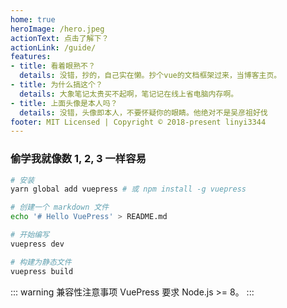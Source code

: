 ```yaml
---
home: true
heroImage: /hero.jpeg
actionText: 点击了解下？
actionLink: /guide/
features:
- title: 看着眼熟不？
  details: 没错，抄的，自己实在懒。抄个vue的文档框架过来，当博客主页。
- title: 为什么搞这个？
  details: 大象笔记太贵买不起啊，笔记记在线上省电脑内存啊。
- title: 上面头像是本人吗？
  details: 没错，头像即本人，不要怀疑你的眼睛。他绝对不是吴彦祖好伐
footer: MIT Licensed | Copyright © 2018-present linyi3344
---
```


### 偷学我就像数 1, 2, 3 一样容易

``` bash
# 安装
yarn global add vuepress # 或 npm install -g vuepress

# 创建一个 markdown 文件
echo '# Hello VuePress' > README.md

# 开始编写
vuepress dev

# 构建为静态文件
vuepress build
```

::: warning 兼容性注意事项
VuePress 要求 Node.js >= 8。
:::

